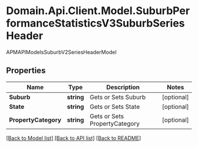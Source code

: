 # Domain.Api.Client.Model.SuburbPerformanceStatisticsV3SuburbSeriesHeader
APMAPIModelsSuburbV2SeriesHeaderModel
## Properties

Name | Type | Description | Notes
------------ | ------------- | ------------- | -------------
**Suburb** | **string** | Gets or Sets Suburb | [optional] 
**State** | **string** | Gets or Sets State | [optional] 
**PropertyCategory** | **string** | Gets or Sets PropertyCategory | [optional] 

[[Back to Model list]](../README.md#documentation-for-models) [[Back to API list]](../README.md#documentation-for-api-endpoints) [[Back to README]](../README.md)

